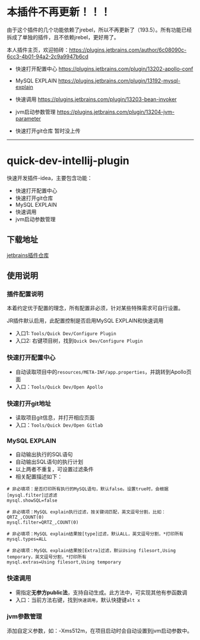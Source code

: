 # 本插件不再更新！！！
由于这个插件的几个功能依赖了jrebel，所以不再更新了（193.5）。所有功能已经拆成了单独的插件，且不依赖jrebel，更好用了。

本人插件主页，欢迎拍砖：https://plugins.jetbrains.com/author/6c08090c-6cc3-4b01-94a2-2c9a9947b6cd

- 快速打开配置中心 https://plugins.jetbrains.com/plugin/13202-apollo-conf

- MySQL EXPLAIN https://plugins.jetbrains.com/plugin/13192-mysql-explain

- 快速调用 https://plugins.jetbrains.com/plugin/13203-bean-invoker

- jvm启动参数管理 https://plugins.jetbrains.com/plugin/13204-jvm-parameter

- 快速打开git仓库 暂时没上传

---

# quick-dev-intellij-plugin

快速开发插件-idea，主要包含功能：
- 快速打开配置中心
- 快速打开git仓库
- MySQL EXPLAIN
- 快速调用
- jvm启动参数管理


## 下载地址

[jetbrains插件仓库](https://plugins.jetbrains.com/plugin/13035-quick-dev)

## 使用说明

### 插件配置说明

本着约定优于配置的理念，所有配置非必须，针对某些特殊需求可自行设置。

JR插件默认启用，此配置控制是否启用MySQL EXPLAIN和快速调用

- 入口1: `Tools/Quick Dev/Configure Plugin`
- 入口2: 右键项目树，找到`Quick Dev/Configure Plugin`
    
### 快速打开配置中心

- 自动读取项目中的`resources/META-INF/app.properties`，并跳转到Apollo页面
- 入口：`Tools/Quick Dev/Open Apollo`

### 快速打开git地址

- 读取项目git信息，并打开相应页面
- 入口：`Tools/Quick Dev/Open Gitlab`

### MySQL EXPLAIN

- 自动输出执行的SQL语句
- 自动输出SQL语句的执行计划
- 以上两者不重复，可设置过滤条件
- 相关配置描述如下：

```properties
# 非必填项：是否打印所有执行的MySQL语句，默认false。设置true时，会根据[mysql.filter]过滤滤
mysql.showSQL=false

# 非必填项：MySQL explain执行过滤，按关键词匹配，英文逗号分割，比如：QRTZ_,COUNT(0)
mysql.filter=QRTZ_,COUNT(0)

# 非必填项：MySQL explain结果按[type]过滤，默认ALL，英文逗号分割，*打印所有
mysql.types=ALL

# 非必填项：MySQL explain结果按[Extra]过滤，默认Using filesort,Using temporary，英文逗号分割，*打印所有
mysql.extras=Using filesort,Using temporary
```

### 快速调用

- 需指定**无参方public法**，支持自动生成。此方法中，可实现其他有参函数调
- 入口：当前方法右键，找到`快速调用`，默认快捷键`alt x`

### jvm参数管理

添加自定义参数，如：-Xms512m，在项目启动时会自动设置到jvm启动参数中。

